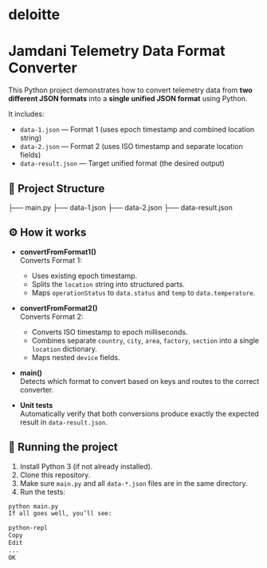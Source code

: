 # deloitte

# Jamdani Telemetry Data Format Converter

This Python project demonstrates how to convert telemetry data from **two different JSON formats** into a **single unified JSON format** using Python.

It includes:
- `data-1.json` — Format 1 (uses epoch timestamp and combined location string)
- `data-2.json` — Format 2 (uses ISO timestamp and separate location fields)
- `data-result.json` — Target unified format (the desired output)

## 📂 Project Structure

├── main.py
├── data-1.json
├── data-2.json
├── data-result.json
## ⚙️ How it works

- **convertFromFormat1()**  
  Converts Format 1:
  - Uses existing epoch timestamp.
  - Splits the `location` string into structured parts.
  - Maps `operationStatus` to `data.status` and `temp` to `data.temperature`.

- **convertFromFormat2()**  
  Converts Format 2:
  - Converts ISO timestamp to epoch milliseconds.
  - Combines separate `country`, `city`, `area`, `factory`, `section` into a single `location` dictionary.
  - Maps nested `device` fields.

- **main()**  
  Detects which format to convert based on keys and routes to the correct converter.

- **Unit tests**  
  Automatically verify that both conversions produce exactly the expected result in `data-result.json`.

## 🚀 Running the project

1. Install Python 3 (if not already installed).
2. Clone this repository.
3. Make sure `main.py` and all `data-*.json` files are in the same directory.
4. Run the tests:

```bash
python main.py
If all goes well, you’ll see:

python-repl
Copy
Edit
...
OK
